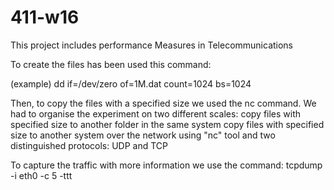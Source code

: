 # 411-w16
This project includes performance Measures in Telecommunications 

To create the files has been used this command:

(example) dd if=/dev/zero of=1M.dat count=1024 bs=1024

Then, to copy the files with a specified size we used the nc command.
We had to organise the experiment on two different scales:
  copy files with specified size to another folder in the same system 
  copy files with specified size to another system over the network using "nc" tool and two distinguished protocols: UDP and TCP

To capture the traffic with more information we use the command: tcpdump -i eth0 -c 5 -ttt


